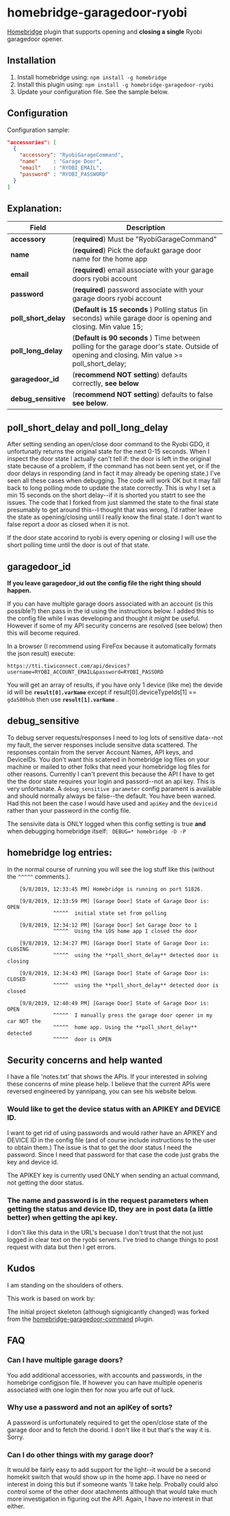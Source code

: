 # homebridge-garagedoor-ryobi

[Homebridge](https://github.com/nfarina/homebridge) plugin that supports opening and **closing a single** Ryobi garagedoor opener.

## Installation

1. Install homebridge using: `npm install -g homebridge`
2. Install this plugin using: `npm install -g homebridge-garagedoor-ryobi`
3. Update your configuration file. See the sample below.

## Configuration

Configuration sample:

```json
"accessories": [
  {
    "accessory": "RyobiGarageCommand",
    "name"     : "Garage Door",
    "email"    : "RYOBI_EMAIL",
    "password" : "RYOBI_PASSWORD"
  }
]

```
## Explanation:

Field                   | Description
------------------------|------------
**accessory**                  | (**required**) Must be "RyobiGarageCommand" 
**name**                          | (**required**) Pick the defaukt garage door name for the home app
**email** 			   | (**required**) email associate with your garage doors ryobi account 
**password**	                  | (**required**) password associate with your garage doors ryobi account 
**poll_short_delay**         | (**Default is 15 seconds** ) Polling status (in seconds) while garage door is opening and closing. Min value 15;  
**poll_long_delay**          | (**Default is 90 seconds** ) Time between polling for the garage door's state.  Outside of opening and closing. Min value >= poll_short_delay;
**garagedoor_id**        |  (**recommend NOT setting**) defaults correctly, **see below**
**debug_sensitive**    |  (**recommend NOT setting**) defaults to  false **see below**.

## poll_short_delay and poll_long_delay
After setting sending an open/close door command to the Ryobi GDO, it unfortunatly returns the original state for the next 0-15 seconds. When I inspect the door state I actually can't tell if: the door is left in the original state because of a problem,  if the command has not been sent yet, or if the door delays in responding (and in fact it may already be opening state.)  I've seen all these cases when debugging. The code will work OK but it may fall back to long polling mode to update the state correctly. This is why I set a min 15 seconds on the short delay--if it is shorted you statrt to see the issues. The code that I forked from just slammed the state to the final state presumably to get around this--I thought that was wrong, I'd rather leave the state as opening/closing until I really know the final state. I don't want to false report a door as closed when it is not.

If the door state accorind to ryobi is every opening or closing I will use the short polling time until the door is out of that state.

## garagedoor_id

**If you leave **garagedoor_id** out the config file the right thing should happen.**

If you can have multiple garage doors associated with an account (is this possible?) then pass in the id using the instructions below. I added this to the config file while I was developing and thought it might be useful. However if some of my API security concerns are resolved (see below) then this will become required.

In a browser (I recommend using FireFox because it automatically formats the json result) execute:

`https://tti.tiwiconnect.com/api/devices?username=RYOBI_ACCOUNT_EMAIL&password=RYOBI_PASSORD`

You will get an array of results, if you have only 1 device (like me) the devide id will be **`result[0].varName`** except if result[0].deviceTypeIds[1] == `gda500hub` then use **`result[1].varName`** .

## debug_sensitive

To debug server requests/responses I need to log lots of sensitive data--not my fault, the server responses include sensitve data scattered. The responses contain from the server Account Names, API keys, and DeviceIDs. You don't want this scatered in homebridge log files on your machine or mailed to other folks that need your homebridge log files for other reasons. Currently I can't prevent this because the API I have to get the the door state requires your login and passord--not an api key. This is very unfortunate. A  `debug_sensitive parameter`  config parament is available and should normally always be false--the default. You have been warned. Had this not been the case I would have used and `apiKey` and the `deviceid` rather than your password in the config file.

The sensivite data is ONLY logged when this config setting is true **and** when debugging homebridge itself: ` DEBUG=* homebridge -D -P`

## homebridge log entries:

In the normal course of running you will see the log stuff like this (without the  `^^^^^`  comments.). 

        [9/8/2019, 12:33:45 PM] Homebridge is running on port 51826.
        
        [9/8/2019, 12:33:59 PM] [Garage Door] State of Garage Door is: OPEN
                   ^^^^^  initial state set from polling
                   
        [9/8/2019, 12:34:12 PM] [Garage Door] Set Garage Door to 1 
                   ^^^^^  Using the iOS home app I closed the door
                   
        [9/8/2019, 12:34:27 PM] [Garage Door] State of Garage Door is: CLOSING
                   ^^^^^  using the **poll_short_delay** detected door is closing
                   
        [9/8/2019, 12:34:43 PM] [Garage Door] State of Garage Door is: CLOSED 
                   ^^^^^  using the **poll_short_delay** detected door is closed
                   
        [9/8/2019, 12:40:49 PM] [Garage Door] State of Garage Door is: OPEN 
                   ^^^^^  I manually press the garage door opener in my car NOT the
                   ^^^^^  home app. Using the **poll_short_delay** detected 
                   ^^^^^  door is OPEN

## Security concerns and help wanted

I have a file 'notes.txt' that shows the APIs. If your interested in solving these concerns of mine please help. I believe that the current APIs were reversed engineered by yannipang, you can see his website below.

### Would like to get the device status with an APIKEY and DEVICE ID.
I want to get rid of using passwords and would rather have an APIKEY and DEVICE ID in the config file (and of course include instructions to the user to obtain them.) The issue is that to get the door status I need the password. Since I need that password for that case the code just grabs the key and device id.

The  APIKEY key is currently used ONLY when sending an actual command, not getting the door status.

### The name and password is in the request parameters when getting the status and device ID, they are in post data (a little better) when getting the api key.

I don't like this data in the URL's becuase I don't trust that the not just logged in clear text on the ryobi servers. I've tried to change things to post request with data but then I get errors. 
    

## Kudos

I am standing on the shoulders of others.

This work is based on work by:

[*]:https://yannipang.com/blog/ryobi-garage-door-api/
[*]: https://github.com/Madj42/RyobiGDO]
[*]:[https://community.smartthings.com/t/ryobi-modular-smart-garage-door-opener/
	
The initial project skeleton (although signigicantly changed) was forked from the [homebridge-garagedoor-command](https://github.com/apexad/homebridge-garagedoor-command) plugin.

## FAQ

### Can I have multiple garage doors?
You add additional accessories, with accounts and passwords, in the homebrige configjson file. 
If however you can have multiple openeris associated with one login then for now you arfe out of luck.

### Why use a password and not an apiKey of sorts?
A password is unfortunately required to get the open/close state of the garage door and to fetch the doorid. I don't like it but that's the way it is. Sorry.

### Can I do other things with my garage door?
It would be fairly easy to add support for the light--it would be a second homekit switch that would show up in the home app. I have no need or interest in doing this but if someone wants 'll take help. Probally could also control some of the other door atachments although that would take much more investigation in figuring out the API. Again, I have no interest in that either.


